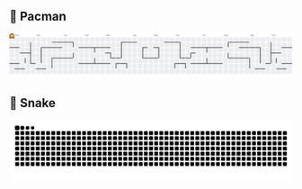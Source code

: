 ## 👾 Pacman
<!--- Source: https://github.com/abozanona/pacman-contribution-graph -->
<picture>
    <source media="(prefers-color-scheme: dark)" srcset="https://raw.githubusercontent.com/acidicoala/acidicoala/output-pacman/pacman-contribution-graph-dark.svg">
    <source media="(prefers-color-scheme: light)" srcset="https://raw.githubusercontent.com/acidicoala/acidicoala/output-pacman/pacman-contribution-graph.svg">
    <img alt="pacman contribution graph" src="https://raw.githubusercontent.com/acidicoala/acidicoala/output-pacman/pacman-contribution-graph.svg">
</picture>

## 🐍 Snake
<!--- Source: https://github.com/Platane/snk -->
<picture>
    <source media="(prefers-color-scheme: dark)" srcset="https://raw.githubusercontent.com/acidicoala/acidicoala/output-snake/github-snake-dark.svg">
    <source media="(prefers-color-scheme: light)" srcset="https://raw.githubusercontent.com/acidicoala/acidicoala/output-snake/github-snake.svg">
    <img alt="pacman contribution graph" src="https://raw.githubusercontent.com/acidicoala/acidicoala/output-snake/github-snake.svg">
</picture>
